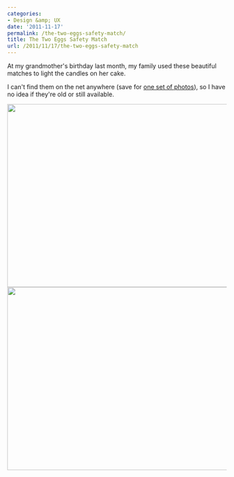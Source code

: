 ```yaml
---
categories:
- Design &amp; UX
date: '2011-11-17'
permalink: /the-two-eggs-safety-match/
title: The Two Eggs Safety Match
url: /2011/11/17/the-two-eggs-safety-match
---
```


At my grandmother's birthday last month, my family used these beautiful matches to light the candles on her cake.

I can't find them on the net anywhere (save for <a href="http://radka.tezaur.net/photo/zapalky/">one set of photos</a>), so I have no idea if they're old or still available.

<img src="https://gomakethings.com/wp-content/uploads/2011/09/DSC03064.jpg" alt="" title="DSC03064" width="560" height="420" class="aligncenter size-full wp-image-1221" />

<img src="https://gomakethings.com/wp-content/uploads/2011/09/DSC03065.jpg" alt="" title="DSC03065" width="560" height="420" class="aligncenter size-full wp-image-1220" />
